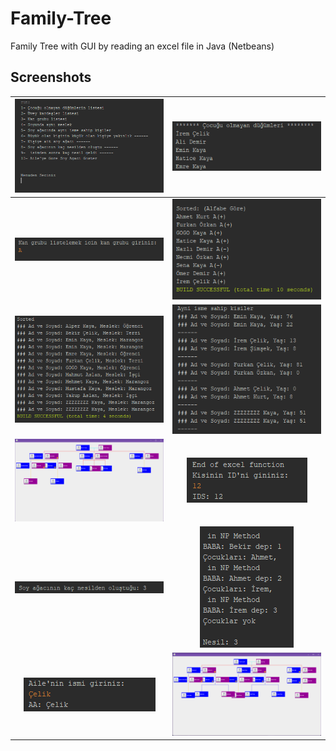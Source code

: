 # Family-Tree
Family Tree with GUI by reading an excel file in Java (Netbeans)

## Screenshots

| ![Menu](https://github.com/Ahmadalhomsi/Family-Tree/raw/main/Pics/Menu.png) | ![Screenshot 1](https://github.com/Ahmadalhomsi/Family-Tree/raw/main/Pics/1.png) |
|:---------------------------------------------------------------------------:|:------------------------------------------------------------------------------:|
| ![Screenshot 3.1](https://github.com/Ahmadalhomsi/Family-Tree/raw/main/Pics/3.1.png) | ![Screenshot 3.2](https://github.com/Ahmadalhomsi/Family-Tree/raw/main/Pics/3.2.png) |
| ![Screenshot 4](https://github.com/Ahmadalhomsi/Family-Tree/raw/main/Pics/4.png) | ![Screenshot 5](https://github.com/Ahmadalhomsi/Family-Tree/raw/main/Pics/5.png) |
| ![Screenshot 7](https://github.com/Ahmadalhomsi/Family-Tree/raw/main/Pics/7.png) | ![Screenshot 7.1](https://github.com/Ahmadalhomsi/Family-Tree/raw/main/Pics/7.1.png) |
| ![Screenshot 8](https://github.com/Ahmadalhomsi/Family-Tree/raw/main/Pics/8.png) | ![Screenshot 9](https://github.com/Ahmadalhomsi/Family-Tree/raw/main/Pics/9.png) |
| ![Screenshot 10.1](https://github.com/Ahmadalhomsi/Family-Tree/raw/main/Pics/10.1.png) | ![Screenshot 10.2](https://github.com/Ahmadalhomsi/Family-Tree/raw/main/Pics/10.2.png) |

